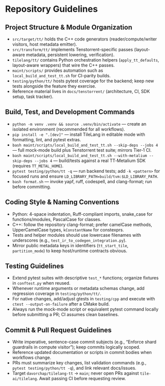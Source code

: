 # Repository Guidelines

## Project Structure & Module Organization
- `src/target/tt/` holds the C++ code generators (reader/compute/writer visitors, host metadata emitter).
- `src/transform/tt/` implements Tenstorrent-specific passes (layout-aware metadata, persistent lowering, verification).
- `tilelang/tt/` contains Python orchestration helpers (`apply_tt_defaults`, layout-aware wrappers) that wire the C++ passes.
- `maint/scripts/` provides automation such as `local_build_and_test_tt.sh` for CI-parity builds.
- `testing/python/tt/` hosts pytest coverage for the backend; keep new tests alongside the feature they exercise.
- Reference material lives in `docs/tenstorrent/` (architecture, CI, SDK setup, task tracker).

## Build, Test, and Development Commands
- `python -m venv .venv && source .venv/bin/activate` — create an isolated environment (recommended for all workflows).
- `pip install -e ".[dev]"` — install TileLang in editable mode with formatting, lint, and pytest extras.
- `bash maint/scripts/local_build_and_test_tt.sh --skip-deps --jobs 4` — full mock-mode build plus Tenstorrent test suite; mirrors Tier‑1 CI.
- `bash maint/scripts/local_build_and_test_tt.sh --with-metalium --skip-deps --jobs 4` — build/tests against a real TT‑Metalium SDK (requires `TT_METAL_HOME`).
- `pytest testing/python/tt -q` — run backend tests; add `-k <pattern>` for focused runs and ensure `LD_LIBRARY_PATH=build/tvm:$LD_LIBRARY_PATH`.
- `bash format.sh` — invoke yapf, ruff, codespell, and clang-format; run before committing.

## Coding Style & Naming Conventions
- Python: 4-space indentation, Ruff-compliant imports, snake_case for functions/modules, PascalCase for classes.
- C++: follow the repository clang-format; prefer camelCase methods, UpperCamelCase types, `kConstantName` for constexprs.
- Tests and helper modules should use lowercase filenames with underscores (e.g., `test_ir_to_codegen_integration.py`).
- Mirror public metadata keys in identifiers (`tt_start_tile`, `partition_mode`) to keep host/runtime contracts obvious.

## Testing Guidelines
- Extend pytest suites with descriptive `test_*` functions; organize fixtures in `conftest.py` when reused.
- Whenever runtime arguments or metadata schemas change, add regression coverage in `testing/python/tt/`.
- For native changes, add/adjust gtests in `testing/cpp` and execute with `ctest --output-on-failure` after a CMake build.
- Always run the mock-mode script or equivalent pytest command locally before submitting a PR; CI assumes clean baselines.

## Commit & Pull Request Guidelines
- Write imperative, sentence-case commit subjects (e.g., “Enforce shard guardrails in compute visitor”); keep commits logically scoped.
- Reference updated documentation or scripts in commit bodies when workflows change.
- PRs must summarize key changes, list validation commands (e.g., `pytest testing/python/tt -q`), and link relevant docs/issues.
- Target `davorchap/tilelang-tt` → `main`; never open PRs against `tile-ai/tilelang`. Await passing CI before requesting review.

